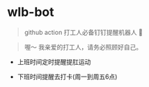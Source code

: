 # wlb-bot

> github action 打工人必备钉钉提醒机器人 🤖

> 喔～ 我亲爱的打工人，请务必照顾好自己。

- 上班时间定时提醒提肛运动

- 下班时间提醒去打卡(周一到周五6点)
